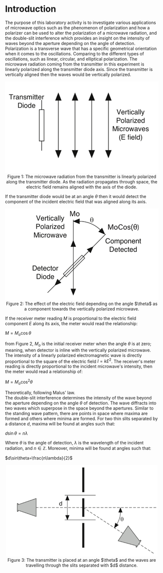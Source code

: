 # Introduction
The purpose of this laboratory activity is to investigate various applications of microwave optics such as the phenomenon of polarization and how a polarizer can be used to alter the polarization of a microwave radiation, and the double-slit interference which provides an insight on the intensity of waves beyond the aperture depending on the angle of detection.\
Polarization is a transverse wave that has a specific geometrical orientation when it comes to the oscillations. Comparing to the different types of oscillations, such as linear, circular, and elliptical polarization. The microwave radiation coming from the transmitter in this experiment is linearly polarized along the transmitter diode axis. Since the transmitter is vertically aligned then the waves would be vertically polarized. 

<p align="center">
  <img height="300px" src="figures/figure1.png"><br />
  Figure 1: The microwave radiation from the transmitter is linearly polarized along the transmitter diode. As the radiation propagates through space, the electric field remains aligned with the axis of the diode.
</p>

If the transmitter diode would be at an angle $\theta$ then it would detect the component of the incident electric field that was aligned along its axis.

<p align="center">
  <img height="300px" src="figures/figure2 copy.png"><br />
  Figure 2: The effect of the electric field depending on the angle $\theta$ as a component towards the vertically polarized microwave.
</p>

If the receiver meter reading $M$ is proportional to the electric field component $E$ along its axis, the meter would read the relationship:

$M=M_o\cos\theta$

 from Figure 2, $M_o$ is the initial receiver meter when the angle $\theta$ is at zero; meaning, when detector is inline with the vertically polarized microwave.\
The intensity of a linearly polarized electromagnetic wave is directly proportional to the square of the electric field $I=kE^2$. The receiver's meter reading is directly proportional to the incident microwave's intensity, then the meter would read a relationship of:

$M=M_o\cos^2\theta$

Theoretically, following Malus' law.\
The double-slit interference determines the intensity of the wave beyond the aperture depending on the angle $\theta$ of detection. The wave diffracts into two waves which superpose in the space beyond the apertures. Similar to the standing wave pattern, there are points in space where maxima are formed and others where minima are formed. For two thin slits separated by a distance $d$, maxima will be found at angles such that: 

$d\sin\theta=n\lambda$

Where $\theta$ is the angle of detection, $\lambda$ is the wavelength of the incident radiation, and $n \in \mathbb{Z}$. Moreover, minima will be found at angles such that: 

$d\sin\theta=\frac{n\lambda}{2}$
    
<p align="center">
  <img height="300px" src="figures/figure 3.png"><br />
  Figure 3: The transmitter is placed at an angle $\theta$ and the waves are travelling through the slits separated with $d$ distance.
</p>
